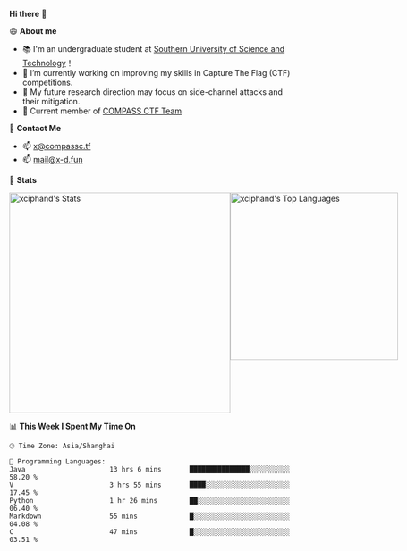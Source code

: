 **Hi there** 👋


😄 **About me**

- 📚 I'm an undergraduate student at [Southern University of Science and Technology](https://www.sustech.edu.cn)！
- 🌱 I’m currently working on improving my skills in Capture The Flag (CTF) competitions.
- 🔭 My future research direction may focus on side-channel attacks and their mitigation.
- 🚩 Current member of [COMPASS CTF Team](https://blog.compassc.tf/) 

👋 **Contact Me**

- 📫 [x@compassc.tf](mailto:x@compassc.tf)
- 📫 [mail@x-d.fun](mailto:mail@x-d.fun)

🌟 **Stats**

<div style="display: flex; justify-content: space-between;">
  <img src="https://github-readme-stats-ten-dusky-26.vercel.app/api?username=xciphand&theme=vue-dark&show_icons=true&hide_border=true&count_private=true" alt="xciphand's Stats" width="395" />
  <img src="https://github-readme-stats-ten-dusky-26.vercel.app/api/top-langs/?username=xciphand&theme=vue-dark&show_icons=true&hide_border=true&layout=compact" alt="xciphand's Top Languages" width="300" />
</div>


<!--START_SECTION:waka-->
📊 **This Week I Spent My Time On** 

```text
🕑︎ Time Zone: Asia/Shanghai

💬 Programming Languages: 
Java                     13 hrs 6 mins       ███████████████░░░░░░░░░░   58.20 % 
V                        3 hrs 55 mins       ████░░░░░░░░░░░░░░░░░░░░░   17.45 % 
Python                   1 hr 26 mins        ██░░░░░░░░░░░░░░░░░░░░░░░   06.40 % 
Markdown                 55 mins             █░░░░░░░░░░░░░░░░░░░░░░░░   04.08 % 
C                        47 mins             █░░░░░░░░░░░░░░░░░░░░░░░░   03.51 % 
```


<!--END_SECTION:waka-->
